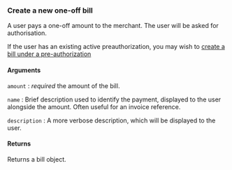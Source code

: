 ### Create a new one-off bill

A user pays a one-off amount to the merchant. The user will be asked for authorisation.

If the user has an existing active preauthorization, you may wish to [create a bill under a pre-authorization]()

#### Arguments

`amount`
:	_required_ the amount of the bill.

`name`
:	Brief description used to identify the payment, displayed to the user alongside the amount. Often useful for an invoice reference.

`description`
:	A more verbose description, which will be displayed to the user.

#### Returns

Returns a bill object.


